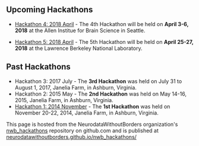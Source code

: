 


## Upcoming Hackathons

- [Hackathon 4: 2018 April](HCK04_2018_Seattle/README.md) - The 4th Hackathon will be held on **April 3-6, 2018** at the Allen Institue for Brain Science in Seattle.

- [Hackathon 5: 2018 April](HCK05_2018_Berkeley/README.md) - The 5th Hackathon will be held on **April 25-27, 2018** at the Lawrence Berkeley National Laboratory.

## Past Hackathons

- Hackathon 3: 2017 July - The **3rd Hackathon** was held on July 31 to August 1, 2017, Janelia Farm, in Ashburn, Virginia.
- Hackathon 2: 2015 May - The **2nd Hackathon** was held on May 14-16, 2015, Janelia Farm, in Ashburn, Virginia.
- [Hackathon 1: 2014 November](http://crcns.org/NWB/hackathon-1) - The **1st Hackathon** was held on November 20-22, 2014, Janelia Farm, in Ashburn, Virginia.

This page is hosted from the NeurodataWithoutBorders organization's [nwb_hackathons](https://github.com/NeurodataWithoutBorders/nwb_hackathons) repository on github.com and is published at [neurodatawithoutborders.github.io/nwb_hackathons/](https://neurodatawithoutborders.github.io/nwb_hackathons/)
